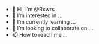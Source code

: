 - 👋 Hi, I’m @Rxwrs
- 👀 I’m interested in ...
- 🌱 I’m currently learning ...
- 💞️ I’m looking to collaborate on ...
- 📫 How to reach me ...

<!---
Rxwrs/Rxwrs is a ✨ special ✨ repository because its `README.md` (this file) appears on your GitHub profile.
You can click the Preview link to take a look at your changes.
--->
